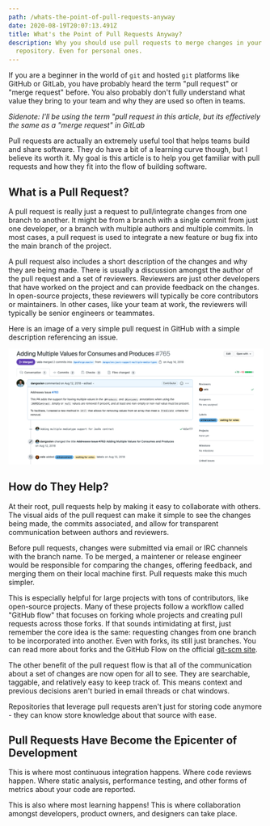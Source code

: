 ```yaml
---
path: /whats-the-point-of-pull-requests-anyway
date: 2020-08-19T20:07:13.491Z
title: What's the Point of Pull Requests Anyway?
description: Why you should use pull requests to merge changes in your
  repository. Even for personal ones.
---
```

If you are a beginner in the world of `git` and hosted `git` platforms like GitHub or GitLab, you have probably heard the term "pull request" or "merge request" before. You also probably don't fully understand what value they bring to your team and why they are used so often in teams.

*Sidenote: I'll be using the term "pull request
 in this article, but its effectively the same as a "merge request" in GitLab*

Pull requests are actually an extremely useful tool that helps teams build and share software. They do have a bit of a learning curve though, but I believe its worth it. My goal is this article is to help you get familiar with pull requests and how they fit into the flow of building software.

## What is a Pull Request?
A pull request is really just a request to pull/integrate changes from one branch to another. It might be from a branch with a single commit from just one developer, or a branch with multiple authors and multiple commits. In most cases, a pull request is used to integrate a new feature or bug fix into the main branch of the project.

A pull request also includes a short description of the changes and why they are being made. There is usually a discussion amongst the author of the pull request and a set of reviewers. Reviewers are just other developers that have worked on the project and can provide feedback on the changes. In open-source projects, these reviewers will typically be core contributors or maintainers. In other cases, like your team at work, the reviewers will typically be senior engineers or teammates. 

Here is an image of a very simple pull request in GitHub with a simple description referencing an issue.

![GitHub pull request example](../assets/screen-shot-2020-08-23-at-6.48.54-pm.png "GitHub pull request example")

## How do They Help?
At their root, pull requests help by making it easy to collaborate with others. The visual aids of the pull request can make it simple to see the changes being made, the commits associated, and allow for transparent communication between authors and reviewers. 

Before pull requests, changes were submitted via email or IRC channels with the branch name. To be merged, a maintener or release engineer would be responsible for comparing the changes, offering feedback, and merging them on their local machine first. Pull requests make this much simpler.

This is especially helpful for large projects with tons of contributors, like open-source projects. Many of these projects follow a workflow called "GitHub flow" that focuses on forking whole projects and creating pull requests across those forks. If that sounds intimidating at first, just remember the core idea is the same: requesting changes from one branch to be incorporated into another. Even with forks, its still just branches. You can read more about forks and the GitHub Flow on the official [git-scm site](https://git-scm.com/book/en/v2/GitHub-Contributing-to-a-Project).

The other benefit of the pull request flow is that all of the communication about a set of changes are now open for all to see. They are searchable, taggable, and relatively easy to keep track of. This means context and previous decisions aren't buried in email threads or chat windows. 

Repositories that leverage pull requests aren't just for storing code anymore - they can know store knowledge about that source with ease.

## Pull Requests Have Become the Epicenter of Development

This is where most continuous integration happens. Where code reviews happen. Where static analysis, performance testing, and other forms of metrics about your code are reported.

This is also where most learning happens! This is where collaboration amongst developers, product owners, and designers can take place.